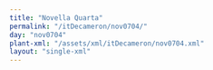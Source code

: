 ```yaml
---
title: "Novella Quarta"
permalink: "/itDecameron/nov0704/"
day: "nov0704"
plant-xml: "/assets/xml/itDecameron/nov0704.xml"
layout: "single-xml"
---
```

